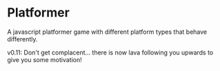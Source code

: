 # Platformer
A javascript platformer game with different platform types that behave differently.

v0.11: Don't get complacent... there is now lava following you upwards to give you some motivation!